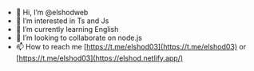 - 👋 Hi, I’m @elshodweb
- 👀 I’m interested in Ts and Js
- 🌱 I’m currently learning English
- 💞️ I’m looking to collaborate on node.js
- 📫 How to reach me [https://t.me/elshod03](https://t.me/elshod03) or [https://t.me/elshod03](https://elshod.netlify.app/) 

